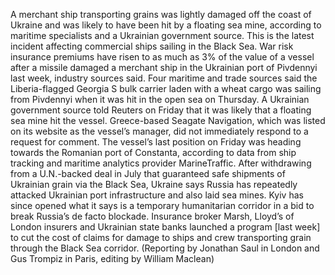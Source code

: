 A merchant ship transporting grains was lightly damaged off the coast of Ukraine and was likely to have been hit by a floating sea mine, according to maritime specialists and a Ukrainian government source.
This is the latest incident affecting commercial ships sailing in the Black Sea.
War risk insurance premiums have risen to as much as 3% of the value of a vessel after a missile damaged a merchant ship in the Ukrainian port of Pivdennyi last week, industry sources said.
Four maritime and trade sources said the Liberia-flagged Georgia S bulk carrier laden with a wheat cargo was sailing from Pivdennyi when it was hit in the open sea on Thursday.
A Ukrainian government source told Reuters on Friday that it was likely that a floating sea mine hit the vessel.
Greece-based Seagate Navigation, which was listed on its website as the vessel’s manager, did not immediately respond to a request for comment.
The vessel’s last position on Friday was heading towards the Romanian port of Constanta, according to data from ship tracking and maritime analytics provider MarineTraffic.
After withdrawing from a U.N.-backed deal in July that guaranteed safe shipments of Ukrainian grain via the Black Sea, Ukraine says Russia has repeatedly attacked Ukrainian port infrastructure and also laid sea mines.
Kyiv has since opened what it says is a temporary humanitarian corridor in a bid to break Russia’s de facto blockade.
Insurance broker Marsh, Lloyd’s of London insurers and Ukrainian state banks launched a program [last week] to cut the cost of claims for damage to ships and crew transporting grain through the Black Sea corridor.
(Reporting by Jonathan Saul in London and Gus Trompiz in Paris, editing by William Maclean)